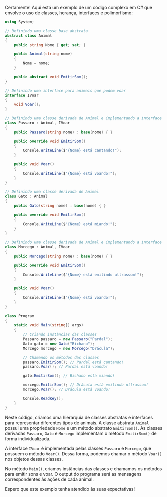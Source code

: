 Certamente! Aqui está um exemplo de um código complexo em C# que envolve o uso de classes, herança, interfaces e polimorfismo:

```csharp
using System;

// Definindo uma classe base abstrata
abstract class Animal
{
    public string Nome { get; set; }

    public Animal(string nome)
    {
        Nome = nome;
    }

    public abstract void EmitirSom();
}

// Definindo uma interface para animais que podem voar
interface IVoar
{
    void Voar();
}

// Definindo uma classe derivada de Animal e implementando a interface IVoar
class Passaro : Animal, IVoar
{
    public Passaro(string nome) : base(nome) { }

    public override void EmitirSom()
    {
        Console.WriteLine($"{Nome} está cantando!");
    }

    public void Voar()
    {
        Console.WriteLine($"{Nome} está voando!");
    }
}

// Definindo uma classe derivada de Animal
class Gato : Animal
{
    public Gato(string nome) : base(nome) { }

    public override void EmitirSom()
    {
        Console.WriteLine($"{Nome} está miando!");
    }
}

// Definindo uma classe derivada de Animal e implementando a interface IVoar
class Morcego : Animal, IVoar
{
    public Morcego(string nome) : base(nome) { }

    public override void EmitirSom()
    {
        Console.WriteLine($"{Nome} está emitindo ultrassom!");
    }

    public void Voar()
    {
        Console.WriteLine($"{Nome} está voando!");
    }
}

class Program
{
    static void Main(string[] args)
    {
        // Criando instâncias das classes
        Passaro passaro = new Passaro("Pardal");
        Gato gato = new Gato("Bichano");
        Morcego morcego = new Morcego("Drácula");

        // Chamando os métodos das classes
        passaro.EmitirSom(); // Pardal está cantando!
        passaro.Voar(); // Pardal está voando!

        gato.EmitirSom(); // Bichano está miando!

        morcego.EmitirSom(); // Drácula está emitindo ultrassom!
        morcego.Voar(); // Drácula está voando!

        Console.ReadKey();
    }
}
```

Neste código, criamos uma hierarquia de classes abstratas e interfaces para representar diferentes tipos de animais. A classe abstrata `Animal` possui uma propriedade `Nome` e um método abstrato `EmitirSom()`. As classes derivadas `Passaro`, `Gato` e `Morcego` implementam o método `EmitirSom()` de forma individualizada.

A interface `IVoar` é implementada pelas classes `Passaro` e `Morcego`, que possuem o método `Voar()`. Dessa forma, podemos chamar o método `Voar()` nos objetos dessas classes.

No método `Main()`, criamos instâncias das classes e chamamos os métodos para emitir sons e voar. O output do programa será as mensagens correspondentes às ações de cada animal.

Espero que este exemplo tenha atendido às suas expectativas!